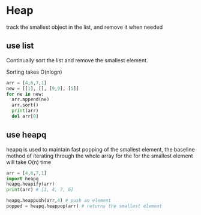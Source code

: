 # Heap

track the smallest object in the list, and remove it when needed

## use list
Continually sort the list and remove the smallest element. 

Sorting takes O(nlogn)
```Python
arr = [4,6,7,1]
new = [[1], [], [9,9], [5]]
for ne in new:
  arr.append(ne)
  arr.sort()
  print(arr)
  del arr[0]
```

## use heapq
heapq is used to maintain fast popping of the smallest element, the baseline method of iterating through the whole array for the for the smallest element will take O(n) time

```python
arr = [4,6,7,1]
import heapq
heapq.heapify(arr)
print(arr) # [1, 4, 7, 6]

heapq.heappush(arr,4) # push an element
popped = heapq.heappop(arr) # returns the smallest element
```
